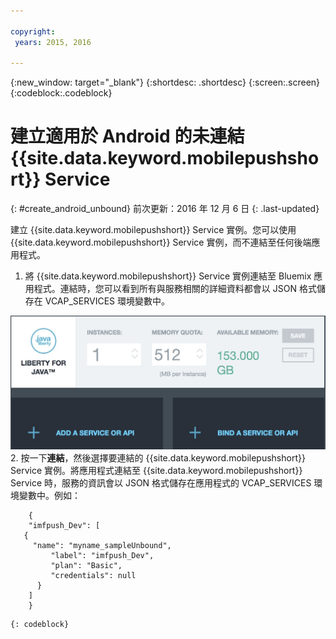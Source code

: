 ```yaml
---

copyright:
 years: 2015, 2016

---
```


{:new_window: target="_blank"}
{:shortdesc: .shortdesc}
{:screen:.screen}
{:codeblock:.codeblock}

# 建立適用於 Android 的未連結 {{site.data.keyword.mobilepushshort}} Service
{: #create_android_unbound}
前次更新：2016 年 12 月 6 日
{: .last-updated}

建立 {{site.data.keyword.mobilepushshort}} Service 實例。您可以使用 {{site.data.keyword.mobilepushshort}} Service 實例，而不連結至任何後端應用程式。

1. 將 {{site.data.keyword.mobilepushshort}} Service 實例連結至 Bluemix 應用程式。連結時，您可以看到所有與服務相關的詳細資料都會以 JSON 格式儲存在 VCAP_SERVICES 環境變數中。 

![連結 Push Notification Service](images/unbound_1.jpg)
 2. 按一下**連結**，然後選擇要連結的 {{site.data.keyword.mobilepushshort}} Service 實例。將應用程式連結至 {{site.data.keyword.mobilepushshort}} Service 時，服務的資訊會以 JSON 格式儲存在應用程式的 VCAP_SERVICES 環境變數中。例如： 
```
 	{
    "imfpush_Dev": [
   {
     "name": "myname_sampleUnbound",
         "label": "imfpush_Dev",
         "plan": "Basic",
         "credentials": null
      }
    ]
    }
```
	{: codeblock}
